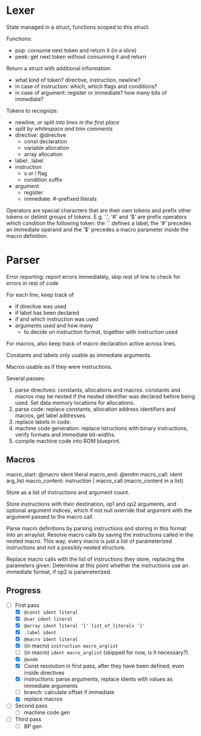 # Lexer

State managed in a struct, functions scoped to this struct.

Functions:
- pop: consume next token and return it (in a slice)
- peek: get next token without consuming it and return

Return a struct with additional information:
- what kind of token? directive, instruction, newline?
- in case of instruction: which, which flags and conditions?
- in case of argument: register or immediate? how many bits of immediate?

Tokens to recognize:
- newline, *or split into lines in the first place*
- *split by whitespace and trim comments*
- directive: @directive
    - const declaration
    - variable allocation
    - array allocation
- label: .label
- instruction
    - s or l flag
    - condition suffix
- argument
    - register
    - immediate: #-prefixed literals

Operators are special characters that are their own tokens and prefix other tokens or delimit groups of tokens. E.g. '.', '#' and '$' are prefix operators which condition the following token: the '.' defines a label, the '#' precedes an immediate operand and the '$' precedes a macro parameter inside the macro definition.

# Parser

Error reporting: report errors immediately, skip rest of line to check for errors in rest of code

For each line, keep track of
- if directive was used
- if label has been declared
- if and which instruction was used
- arguments used and how many
    - to decide on instruction format, together with instruction used

For macros, also keep track of macro declaration active across lines.

Constants and labels only usable as immediate arguments.

Macros usable as if they were instructions.

Several passes:
1. parse directives: constants, allocations and macros. constants and macros may be nested if the nested identifier was declared before being used. Set data memory locations for allocations.
2. parse code: replace constants, allocation address identifiers and macros, get label addresses.
3. replace labels in code.
4. machine code generation: replace istructions with binary instructions, verify formats and immediate bit-widths.
5. compile machine code into ROM blueprint.

## Macros
macro_start: @macro ident literal
macro_end:   @endm
macro_call:  ident arg_list
macro_content: instruction
             | macro_call
(macro_content in a list)

Store as a list of instructions and argument count.

Store instructions with their destination, op1 and op2 arguments, and optional argument indices, which if not null override that argument with the argument passed to the macro call.

Parse macro definitions by parsing instructions and storing in this format into an arraylist. Resolve macro calls by saving the instructions called in the nested macro. This way, every macro is just a list of parameterized instructions and not a possibly nested structure.

Replace macro calls with the list of instructions they store, replacing the parameters given. Determine at this point whether the instructions use an immediate format, if op2 is parameterized.

## Progress
- [ ] First pass
    - [x] `@const ident literal`
    - [x] `@var ident literal`
    - [x] `@array ident literal '[' list_of_literals ']'`
    - [x] `.label ident`
    - [x] `@macro ident literal`
    - [x] (in macro) `instruction macro_arglist`
    - [ ] (in macro) `ident macro_arglist` (skipped for now, is it necessary?)
    - [x] `@endm`
    - [x] Const resolution in first pass, after they have been defined, even inside directives
    - [x] instructions: parse arguments, replace idents with values as immediate arguments
    - [ ] branch: calculate offset if immediate
    - [x] replace macros
- [ ] Second pass
    - [ ] machine code gen
- [ ] Third pass
    - [ ] BP gen
